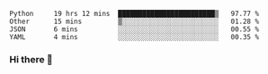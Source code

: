<!--START_SECTION:waka-->
```text
Python     19 hrs 12 mins  ████████████████████████▒   97.77 % 
Other      15 mins         ▒░░░░░░░░░░░░░░░░░░░░░░░░   01.28 % 
JSON       6 mins          ░░░░░░░░░░░░░░░░░░░░░░░░░   00.55 % 
YAML       4 mins          ░░░░░░░░░░░░░░░░░░░░░░░░░   00.35 % 
```
<!--END_SECTION:waka-->

### Hi there 👋

<!--
**DnC275/DnC275** is a ✨ _special_ ✨ repository because its `README.md` (this file) appears on your GitHub profile.

Here are some ideas to get you started:

- 🔭 I’m currently working on ...
- 🌱 I’m currently learning ...
- 👯 I’m looking to collaborate on ...
- 🤔 I’m looking for help with ...
- 💬 Ask me about ...
- 📫 How to reach me: ...
- 😄 Pronouns: ...
- ⚡ Fun fact: ...
-->
